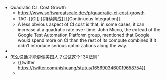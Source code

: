 - Quadratic C.I. Cost Growth
	- https://www.softwareatscale.dev/p/quadratic-ci-cost-growth
	- TAG: [[CI]] [[持续集成]] [[Continuous Integration]]
	- A less obvious aspect of CI cost is that, in some cases, it can increase at a quadratic rate over time. John Micco, the ex lead of the Google Test Automation Platform group, mentioned that Google would spend more on CI than the rest of its compute combined if it didn’t introduce serious optimizations along the way.
-
- 怎么说话才能更像美国人？试试这个“3X法则”
	- {{twitter https://twitter.com/nishuang/status/1656903460019658754}}
	-
